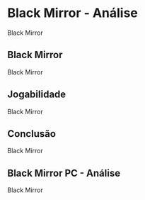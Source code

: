 ---
---

# Black Mirror - Análise

Black Mirror

## Black Mirror

Black Mirror

## Jogabilidade

Black Mirror

## Conclusão

Black Mirror

## Black Mirror PC - Análise

Black Mirror
